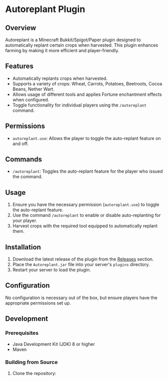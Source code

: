 # Autoreplant Plugin

## Overview

Autoreplant is a Minecraft Bukkit/Spigot/Paper plugin designed to automatically replant certain crops when harvested. This plugin enhances farming by making it more efficient and player-friendly.

## Features

- Automatically replants crops when harvested.
- Supports a variety of crops: Wheat, Carrots, Potatoes, Beetroots, Cocoa Beans, Nether Wart.
- Allows usage of different tools and applies Fortune enchantment effects when configured.
- Toggle functionality for individual players using the `/autoreplant` command.

## Permissions

- `autoreplant.use`: Allows the player to toggle the auto-replant feature on and off.

## Commands

- `/autoreplant`: Toggles the auto-replant feature for the player who issued the command.

## Usage

1. Ensure you have the necessary permission (`autoreplant.use`) to toggle the auto-replant feature.
2. Use the command `/autoreplant` to enable or disable auto-replanting for your player.
3. Harvest crops with the required tool equipped to automatically replant them.

## Installation

1. Download the latest release of the plugin from the [Releases](https://github.com/Niko302/Autoreplant/releases) section.
2. Place the `Autoreplant.jar` file into your server's `plugins` directory.
3. Restart your server to load the plugin.

## Configuration

No configuration is necessary out of the box, but ensure players have the appropriate permissions set up.

## Development

### Prerequisites

- Java Development Kit (JDK) 8 or higher
- Maven

### Building from Source

1. Clone the repository:

